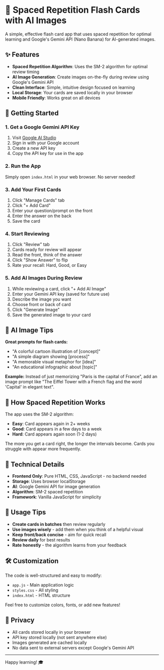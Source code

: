 # 🧠 Spaced Repetition Flash Cards with AI Images

A simple, effective flash card app that uses spaced repetition for optimal learning and Google's Gemini API (Nano Banana) for AI-generated images.

## ✨ Features

- **Spaced Repetition Algorithm**: Uses the SM-2 algorithm for optimal review timing
- **AI Image Generation**: Create images on-the-fly during review using Google's Gemini API
- **Clean Interface**: Simple, intuitive design focused on learning
- **Local Storage**: Your cards are saved locally in your browser
- **Mobile Friendly**: Works great on all devices

## 🚀 Getting Started

### 1. Get a Google Gemini API Key

1. Visit [Google AI Studio](https://ai.google.dev/)
2. Sign in with your Google account
3. Create a new API key
4. Copy the API key for use in the app

### 2. Run the App

Simply open `index.html` in your web browser. No server needed!

### 3. Add Your First Cards

1. Click "Manage Cards" tab
2. Click "+ Add Card" 
3. Enter your question/prompt on the front
4. Enter the answer on the back
5. Save the card

### 4. Start Reviewing

1. Click "Review" tab
2. Cards ready for review will appear
3. Read the front, think of the answer
4. Click "Show Answer" to flip
5. Rate your recall: Hard, Good, or Easy

### 5. Add AI Images During Review

1. While reviewing a card, click "+ Add AI Image"
2. Enter your Gemini API key (saved for future use)
3. Describe the image you want
4. Choose front or back of card
5. Click "Generate Image" 
6. Save the generated image to your card

## 🎯 AI Image Tips

**Great prompts for flash cards:**
- "A colorful cartoon illustration of [concept]"
- "A simple diagram showing [process]" 
- "A memorable visual metaphor for [idea]"
- "An educational infographic about [topic]"

**Example:** Instead of just memorizing "Paris is the capital of France", add an image prompt like "The Eiffel Tower with a French flag and the word 'Capital' in elegant text".

## 🧠 How Spaced Repetition Works

The app uses the SM-2 algorithm:
- **Easy**: Card appears again in 2+ weeks
- **Good**: Card appears in a few days to a week  
- **Hard**: Card appears again soon (1-2 days)

The more you get a card right, the longer the intervals become. Cards you struggle with appear more frequently.

## 🔧 Technical Details

- **Frontend Only**: Pure HTML, CSS, JavaScript - no backend needed
- **Storage**: Uses browser localStorage
- **AI**: Google Gemini API for image generation
- **Algorithm**: SM-2 spaced repetition
- **Framework**: Vanilla JavaScript for simplicity

## 📱 Usage Tips

- **Create cards in batches** then review regularly
- **Use images wisely** - add them when you think of a helpful visual
- **Keep front/back concise** - aim for quick recall
- **Review daily** for best results
- **Rate honestly** - the algorithm learns from your feedback

## 🛠 Customization

The code is well-structured and easy to modify:
- `app.js` - Main application logic
- `styles.css` - All styling
- `index.html` - HTML structure

Feel free to customize colors, fonts, or add new features!

## 🔐 Privacy

- All cards stored locally in your browser
- API key stored locally (not sent anywhere else)
- Images generated are cached locally
- No data sent to external servers except Google's Gemini API

---

Happy learning! 🎓